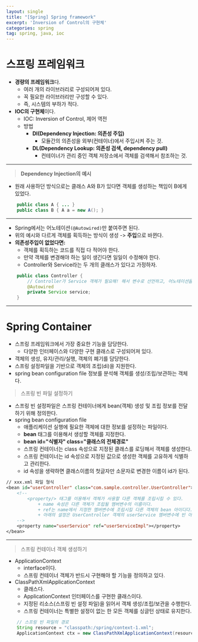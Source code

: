 ```yaml
---
layout: single
title: "[Spring] Spring framework"
excerpt: 'Inversion of Control의 구현체'
categories: spring
tag: spring, java, ioc
---
```


# 스프링 프레임워크
- **경량의 프레임워크**다.
    - 여러 개의 라이브러리로 구성되어져 있다.
    - 꼭 필요한 라이브러리만 구성할 수 있다.
    - 즉, 시스템의 부하가 적다.
- **IOC의 구현체**이다.
    - IOC: Inversion of Control, 제어 역전
    - 방법
        - **DI(Dependency Injection: 의존성 주입)**
            - 모듈간의 의존성을 외부(컨테이너)에서 주입시켜 주는 것.
        - **DL(Dependency Lookup: 의존성 검색, dependency pull)**
            - 컨테이너가 관리 중인 객체 저장소에서 객체를 검색해서 참조하는 것.

---

> **Dependency Injection의 예시**

- 원래 사용하던 방식으로는 클래스 A와 B가 있다면 객체를 생성하는 책임이 B에게 있었다.

```java
    public class A { ... }
    public class B { A a = new A(); }
```
---

- Spring에서는 어노테이션`(@Autowired)`만 붙여주면 된다.
- 위의 예시와 다르게 객체를 획득하는 방식이 생성 -> **주입**으로 바뀐다.
- **의존성주입이 없었다면:**
    - 객체를 획득하는 코드를 직접 다 적어야 한다.
    - 만약 객체를 변경해야 하는 일이 생긴다면 일일이 수정해야 한다.
    - Controller와 Service라는 두 개의 클래스가 있다고 가정하자.

```java
    public class Controller { 
        // Controller가 Service 객체가 필요해! 해서 변수로 선언하고, 어노테이션을 붙여 제 3자인 스프링컨테이너에게 주입받은 것임
        @Autowired
        private Service service;
    }
```

--- 

# Spring Container
- 스프링 프레임워크에서 가장 중요한 기능을 담당한다.
    - 다양한 인터페이스와 다양한 구현 클래스로 구성되어져 있다.
- 객체의 생성, 유지/관리/실행, 객체의 폐기를 담당한다.
- 스프링 설정파일을 기반으로 객체의 조립(di)을 지원한다.
- spring bean configuration file 정보를 분석해 객체를 생성/조립/보관하는 객체다.

> 스프링 빈 파일 설정하기

- 스프링 빈 설정파일은 스프링 컨테이너에게 bean(객체) 생성 및 조립 정보를 전달하기 위해 정의한다.
- spring bean configuration file
    - 애플리케이션 실행에 필요한 객체에 대한 정보를 설정하는 파일이다.
	- **bean** 태그를 이용해서 생성할 객체를 지정한다.
	- **bean id="식별자" class="클래스의 전체경로"**
	- 스프링 컨테이너는 class 속성으로 지정된 클래스를 로딩해서 객체를 생성한다.
	- 스프링 컨테이너는 id 속성으로 지정된 값으로 생성한 객체를 고유하게 식별하고 관리한다.
	- id 속성을 생략하면 클래스이름의 첫글자만 소문자로 변경한 이름이 id가 된다.
    
```jsp
// xxx.xml 파일 형식
<bean id="userController" class="com.sample.controller.UserController">
    <!--
        <property/> 태그를 이용해서 객체가 사용할 다른 객체를 조립시킬 수 있다.
            + name 속성은 다른 객체가 조립될 멤버변수의 이름이다.
            + ref는 name에서 지정한 멤버변수에 조립시킬 다른 객체의 bean 아이디다.
            + 아래의 설정은 UserController 객체의 userService 멤버변수에 빈 아이디가 userServiceImpl인 객체를 조립시킨다.
    -->
    <property name="userService" ref="userServiceImpl"></property>
</bean>
```
---

> 스프링 컨테이너 객체 생성하기

- ApplicationContext
    + interface이다.
    + 스프링 컨테이너 객체가 반드시 구현해야 할 기능을 정의하고 있다. 
- ClassPathXmlApplicationContext
    + 클래스다.
    + ApplicationContext 인터페이스를 구현한 클래스이다.
    + 지정된 리소스(스프링 빈 설정 파일)을 읽어서 객체 생성/조립/보관을 수행한다.
    + 스프링 컨테이너는 특별한 설정이 없는 한 모든 객체를 싱글턴 상태로 유지한다.

```java
    // 스프링 빈 파일의 경로
    String resource = "classpath:/spring/context-1.xml";
    ApplicationContext ctx = new ClassPathXmlApplicationContext(resource);
```